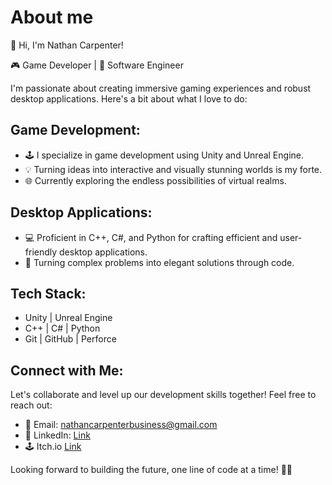 # About me
👋 Hi, I'm Nathan Carpenter!

🎮 Game Developer | 🚀 Software Engineer

I'm passionate about creating immersive gaming experiences and robust desktop applications. Here's a bit about what I love to do:

## Game Development:
- 🕹️ I specialize in game development using Unity and Unreal Engine.
- 💡 Turning ideas into interactive and visually stunning worlds is my forte.
- 🌐 Currently exploring the endless possibilities of virtual realms.

## Desktop Applications:
- 💻 Proficient in C++, C#, and Python for crafting efficient and user-friendly desktop applications.
- 🔧 Turning complex problems into elegant solutions through code.

## Tech Stack:
- Unity | Unreal Engine
- C++ | C# | Python
- Git | GitHub | Perforce

## Connect with Me:
Let's collaborate and level up our development skills together! Feel free to reach out:
- 📧 Email: nathancarpenterbusiness@gmail.com
- 🔗 LinkedIn: [Link](https://www.linkedin.com/in/nathan-b-carpenter/)
- 🕹️ Itch.io [Link](https://pixel-dust-studio.itch.io)

Looking forward to building the future, one line of code at a time! 🚀✨
